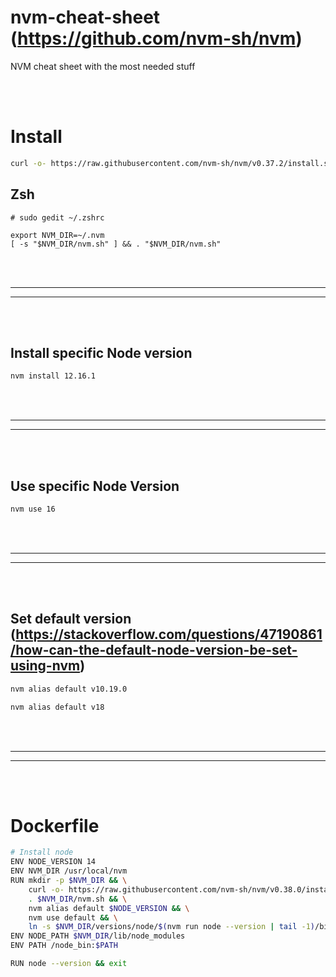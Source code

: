 # nvm-cheat-sheet (https://github.com/nvm-sh/nvm)
NVM cheat sheet with the most needed stuff

<br><br>

# Install
```bash
curl -o- https://raw.githubusercontent.com/nvm-sh/nvm/v0.37.2/install.sh | bash
```

## Zsh
```
# sudo gedit ~/.zshrc

export NVM_DIR=~/.nvm
[ -s "$NVM_DIR/nvm.sh" ] && . "$NVM_DIR/nvm.sh"
```





















<br><br>
_________________________________________________
_________________________________________________
<br><br>

## Install specific Node version
```bash
nvm install 12.16.1
```













<br><br>
_________________________________________________
_________________________________________________
<br><br>

## Use specific Node Version
```bash
nvm use 16
```











<br><br>
_________________________________________________
_________________________________________________
<br><br>


## Set default version (https://stackoverflow.com/questions/47190861/how-can-the-default-node-version-be-set-using-nvm)
```bash
nvm alias default v10.19.0

nvm alias default v18
```


























<br><br>
_________________________________________________
_________________________________________________
<br><br>

# Dockerfile
```bash
# Install node
ENV NODE_VERSION 14
ENV NVM_DIR /usr/local/nvm
RUN mkdir -p $NVM_DIR && \
    curl -o- https://raw.githubusercontent.com/nvm-sh/nvm/v0.38.0/install.sh | bash && \
    . $NVM_DIR/nvm.sh && \
    nvm alias default $NODE_VERSION && \
    nvm use default && \
    ln -s $NVM_DIR/versions/node/$(nvm run node --version | tail -1)/bin /node_bin
ENV NODE_PATH $NVM_DIR/lib/node_modules
ENV PATH /node_bin:$PATH

RUN node --version && exit
```

